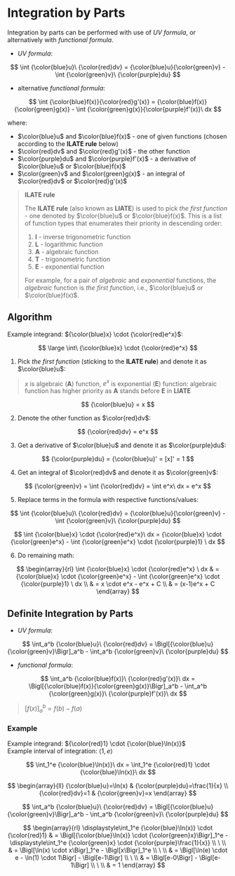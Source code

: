 # Integration by Parts

Integration by parts can be performed with use of _UV formula_, or alternatively with _functional formula_.

- _UV formula_:

$$
\int {\color{blue}u}\ {\color{red}dv} = {\color{blue}u}{\color{green}v} - \int {\color{green}v}\ {\color{purple}du}
$$

- alternative _functional formula_:

$$
\int {\color{blue}f(x)}{\color{red}g'(x)} = {\color{blue}f(x)}{\color{green}g(x)} - \int {\color{green}g(x)}{\color{purple}f'(x)}\ dx
$$

where:

- $\color{blue}u$ and $\color{blue}f(x)$ - one of given functions (chosen according to the **ILATE rule** below)
- $\color{red}dv$ and $\color{red}g'(x)$ - the other function
- $\color{purple}du$ and $\color{purple}f'(x)$ - a derivative of $\color{blue}u$ or $\color{blue}f(x)$
- $\color{green}v$ and $\color{green}g(x)$ - an integral of $\color{red}dv$ or $\color{red}g'(x)$

> **ILATE rule**
> 
> The **ILATE rule** (also known as **LIATE**) is used to pick _the first function_ - one denoted by $\color{blue}u$ or $\color{blue}f(x)$. This is a list of function types that enumerates their priority in descending order:
> 
> 1. **I** - inverse trigonometric function
> 2. **L** - logarithmic function
> 3. **A** - algebraic function
> 4. **T** - trigonometric function
> 5. **E** - exponential function
> 
> For example, for a pair of _algebraic_ and _exponential_ functions, the _algebraic_ function is _the first function_, i.e., $\color{blue}u$ or $\color{blue}f(x)$.

## Algorithm

Example integrand: ${\color{blue}x} \cdot {\color{red}e^x}$:

$$
\large
\int\ {\color{blue}x} \cdot {\color{red}e^x}
$$

1. Pick _the first function_ (sticking to the **ILATE rule**) and denote it as $\color{blue}u$:

> $x$ is algebraic (**A**) function, $e^x$ is exponential (**E**) function: algebraic function has higher priority as **A** stands before **E** in **LIATE**

$$
{\color{blue}u} = x
$$

2. Denote the other function as $\color{red}dv$:

$$
{\color{red}dv} = e^x
$$

3. Get a derivative of $\color{blue}u$ and denote it as $\color{purple}du$:

$$
{\color{purple}du} = {\color{blue}u}' = [x]' = 1
$$

4. Get an integral of $\color{red}dv$ and denote it as $\color{green}v$:

$$
{\color{green}v} = \int {\color{red}dv} = \int e^x\ dx = e^x
$$

5. Replace terms in the formula with respective functions/values:

$$
\int {\color{blue}u}\ {\color{red}dv} = {\color{blue}u}{\color{green}v} - \int {\color{green}v}\ {\color{purple}du}
$$

$$
\int {\color{blue}x} \cdot {\color{red}e^x}\ dx = {\color{blue}x} \cdot {\color{green}e^x} - \int {\color{green}e^x} \cdot {\color{purple}1} \ dx
$$

6. Do remaining math:

$$
\begin{array}{rl}
\int {\color{blue}x} \cdot {\color{red}e^x} \ dx & = {\color{blue}x} \cdot {\color{green}e^x} - \int {\color{green}e^x} \cdot {\color{purple}1} \ dx
\\
& = x \cdot e^x - e^x + C
\\
& = (x-1)e^x + C
\end{array}
$$

## Definite Integration by Parts

- _UV formula_:

$$
\int_a^b {\color{blue}u}\ {\color{red}dv} = \Bigl[{\color{blue}u}{\color{green}v}\Bigr]_a^b - \int_a^b {\color{green}v}\ {\color{purple}du}
$$

- _functional formula_:

$$
\int_a^b {\color{blue}f(x)}\ {\color{red}g'(x)}\ dx = \Bigl[{\color{blue}f(x)}{\color{green}g(x)}\Bigr]_a^b - \int_a^b {\color{green}g(x)}\ {\color{purple}f'(x)}\ dx
$$

> $[f(x)]_a^b = f(b)-f(a)$

### Example

Example integrand: ${\color{red}1} \cdot {\color{blue}\ln(x)}$  
Example interval of integration: $\langle 1,e \rangle$

$$
\int_1^e {\color{blue}\ln(x)}\ dx =
\int_1^e {\color{red}1} \cdot {\color{blue}\ln(x)}\ dx
$$

$$
\begin{array}{ll}
{\color{blue}u}=\ln(x) & {\color{purple}du}=\frac{1}{x}
\\
{\color{red}dv}=1 & {\color{green}v}=x
\end{array}
$$

$$
\int_a^b {\color{blue}u}\ {\color{red}dv} = \Bigl[{\color{blue}u}{\color{green}v}\Bigr]_a^b - \int_a^b {\color{green}v}\ {\color{purple}du}
$$

$$
\begin{array}{rl}
\displaystyle\int_1^e {\color{blue}\ln(x)} \cdot {\color{red}1} & = \Bigl[{\color{blue}\ln(x)} \cdot {\color{green}x}\Bigr]_1^e - \displaystyle\int_1^e {\color{green}x} \cdot {\color{purple}\frac{1}{x}}
\\
\ 
\\
& = \Bigl[\ln(x) \cdot x\Bigr]_1^e - \Bigl[x\Bigr]_1^e
\\
\ 
\\
& = \Bigl[\ln(e) \cdot e - \ln(1) \cdot 1\Bigr] - \Bigl[e-1\Bigr]
\\
\ 
\\
& = \Bigl[e-0\Bigr] - \Bigl[e-1\Bigr]
\\
\ 
\\
& = 1
\end{array}
$$


